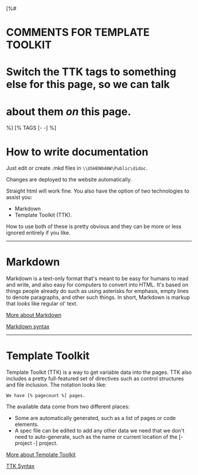 [%#
  # COMMENTS FOR TEMPLATE TOOLKIT
  # Switch the TTK tags to something else for this page, so we can talk
  # about them *on* this page.  
%] 
[% TAGS [- -] %]

How to write documentation
==========================

Just edit or create .mkd files in `\\USHEN048W\Public\didoc`. 

Changes are deployed to the website automatically.

Straight html will work fine.  You also have the option of two technologies to
assist you:

* Markdown 
* Template Toolkit (TTK).

How to use both of these is pretty obvious and they can be more or less
ignored entirely if you like.

------------------------------------------------------------------------------

Markdown
========

Markdown is a text-only format that's meant to be easy for humans to read and
write, and also easy for computers to convert into HTML.  It's based on things
people already do such as using asterisks for emphasis, empty lines to denote
paragraphs, and other such things.  In short, Markdown is markup that *looks*
like regular ol' text.

[More about Markdown](http://daringfireball.net/projects/markdown/)

[Markdown syntax](http://daringfireball.net/projects/markdown/syntax)

------------------------------------------------------------------------------

Template Toolkit
================

Template Toolkit (TTK) is a way to get variable data into the pages.  TTK also
includes a pretty full-featured set of directives such as control structures
and file inclusion.  The notation looks like:

    We have [% pagecount %] pages.

The available data come from two different places:

* Some are automatically generated, such as a list of pages or code elements.
* A spec file can be edited to add any other data we need that we
  don't need to auto-generate, such as the name or current location of the
  [- project -] project.

[More about Template Toolkit](http://www.template-toolkit.org/docs/manual/Intro.html)

[TTK Syntax](http://www.template-toolkit.org/docs/manual/Syntax.html)
